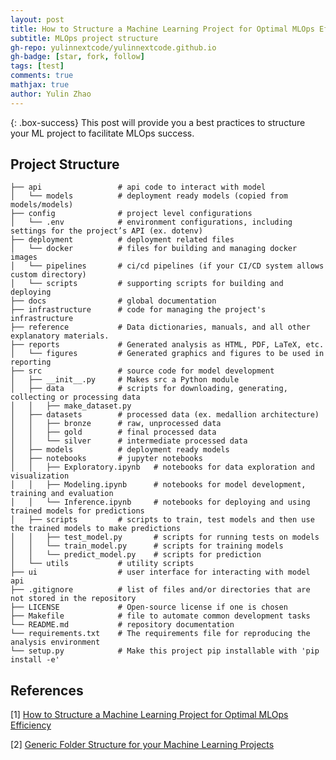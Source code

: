 ```yaml
---
layout: post
title: How to Structure a Machine Learning Project for Optimal MLOps Efficiency
subtitle: MLOps project structure
gh-repo: yulinnextcode/yulinnextcode.github.io
gh-badge: [star, fork, follow]
tags: [test]
comments: true
mathjax: true
author: Yulin Zhao
---
```


{: .box-success}
This post will provide you a best practices to structure your ML project to facilitate MLOps success.

## Project Structure

```
├── api                 # api code to interact with model
│   └── models          # deployment ready models (copied from models/models)
├── config              # project level configurations
│   └── .env            # environment configurations, including settings for the project’s API (ex. dotenv)
├── deployment          # deployment related files
│   └── docker          # files for building and managing docker images
│   └── pipelines       # ci/cd pipelines (if your CI/CD system allows custom directory)
│   └── scripts         # supporting scripts for building and deploying
├── docs                # global documentation
├── infrastructure      # code for managing the project's infrastructure
├── reference           # Data dictionaries, manuals, and all other explanatory materials. 
├── reports             # Generated analysis as HTML, PDF, LaTeX, etc.
│   └── figures         # Generated graphics and figures to be used in reporting   
├── src                 # source code for model development
│   ├── __init__.py     # Makes src a Python module            
│   ├── data            # scripts for downloading, generating, collecting or processing data
│   │   ├── make_dataset.py
│   ├── datasets        # processed data (ex. medallion architecture)
│   │   ├── bronze      # raw, unprocessed data
│   │   ├── gold        # final processed data
│   │   └── silver      # intermediate processed data
│   ├── models          # deployment ready models
│   ├── notebooks       # jupyter notebooks
│   │   ├── Exploratory.ipynb   # notebooks for data exploration and visualization
│   │   ├── Modeling.ipynb      # notebooks for model development, training and evaluation
│   │   └── Inference.ipynb     # notebooks for deploying and using trained models for predictions
│   ├── scripts         # scripts to train, test models and then use the trained models to make predictions
│   │   ├── test_model.py       # scripts for running tests on models
│   │   └── train_model.py      # scripts for training models
│   │   └── predict_model.py    # scripts for prediction
│   └── utils           # utility scripts
├── ui                  # user interface for interacting with model api
├── .gitignore          # list of files and/or directories that are not stored in the repository
├── LICENSE             # Open-source license if one is chosen
├── Makefile            # file to automate common development tasks
└── README.md           # repository documentation
└── requirements.txt    # The requirements file for reproducing the analysis environment
└── setup.py            # Make this project pip installable with 'pip install -e'
```

## References
<a id="1">[1]</a> 
[How to Structure a Machine Learning Project for Optimal MLOps Efficiency](https://medium.com/@craftworkai/how-to-structure-a-machine-learning-project-for-optimal-mlops-efficiency-0046e15ce033)

<a id="2">[2]</a> 
[Generic Folder Structure for your Machine Learning Projects](https://dev.to/luxacademy/generic-folder-structure-for-your-machine-learning-projects-4coe)

